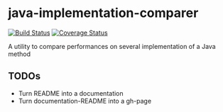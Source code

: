 # java-implementation-comparer

[![Build Status](http://img.shields.io/travis/cyChop/java-implementation-comparer/master.svg)](https://travis-ci.org/cyChop/java-implementation-comparer)
[![Coverage Status](http://img.shields.io/coveralls/cyChop/java-implementation-comparer/master.svg)](https://coveralls.io/r/cyChop/java-implementation-comparer?branch=master)

A utility to compare performances on several implementation of a Java method

## TODOs

* Turn README into a documentation
* Turn documentation-README into a gh-page
